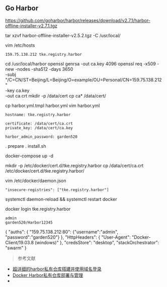 ## Go Harbor

https://github.com/goharbor/harbor/releases/download/v2.7.1/harbor-offline-installer-v2.7.1.tgz

tar xzvf harbor-offline-installer-v2.5.2.tgz -C /usr/local/

vim /etc/hosts
```
159.75.138.212 tke.registry.harbor
```

cd /usr/local/harbor
openssl genrsa -out ca.key 4096
openssl req -x509 -new -nodes -sha512 -days 3650 \
 -subj "/C=CN/ST=Beijing/L=Beijing/O=example/OU=Personal/CN=159.75.138.212" \
 -key ca.key \
 -out ca.crt
mkdir -p /data/cert
cp ca* /data/cert/

cp harbor.yml.tmpl harbor.yml
vim harbor.yml
```
hostname: tke.registry.harbor

certificate: /data/cert/ca.crt
private_key: /data/cert/ca.key

harbor_admin_password: garden520
```

. prepare
. install.sh

docker-compose up -d

mkdir -p /etc/docker/cert.d/tke.registry.harbor
cp /data/cert/ca.crt /etc/docker/cert.d/tke.registry.harbor/

vim /etc/docker/daemon.json
```
"insecure-registries": ["tke.registry.harbor"]
```

systemctl daemon-reload && systemctl restart docker

docker login tke.registry.harbor
```
admin
garden520/Harbor12345
```

{
	"auths": {
		"159.75.138.212:80": {"username":"admin", "password":"garden520"}
	},
	"HttpHeaders": {
		"User-Agent": "Docker-Client/19.03.8 (windows)"
	},
	"credsStore": "desktop",
	"stackOrchestrator": "swarm"
}

> 参考文献

* [超详细的harbor私有仓库搭建并使用域名登录](https://blog.csdn.net/weixin_45231541/article/details/125556143)
* [Docker Harbor私有仓库部署与管理](https://developer.aliyun.com/article/898329)
* [](https://hub.docker.com/r/bitnami/harbor-core)
